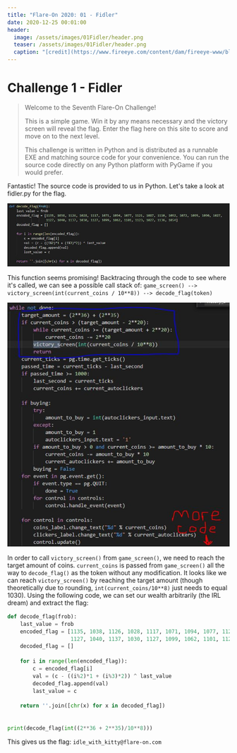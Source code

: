 ```yaml
---
title: "Flare-On 2020: 01 - Fidler"
date: 2020-12-25 00:01:00
header:
  image: /assets/images/01Fidler/header.png
  teaser: /assets/images/01Fidler/header.png
  caption: "[credit](https://www.fireeye.com/content/dam/fireeye-www/blog/images/flareon7/FLARE-On%207.png)"
---
```

# Challenge 1 - Fidler
> Welcome to the Seventh Flare-On Challenge!
>
> This is a simple game. Win it by any means necessary and the victory screen will reveal the flag. Enter the flag here on this site to score and move on to the next level.
>
> This challenge is written in Python and is distributed as a runnable EXE and matching source code for your convenience. You can run the source code directly on any Python platform with PyGame if you would prefer.

Fantastic! The source code is provided to us in Python. Let's take a look at fidler.py for the flag.

![1.1.jpg](/assets/images/01Fidler/1.1.jpg)

This function seems promising! Backtracing through the code to see where it's called, we can see a possible call stack of: `game_screen() --> victory_screen(int(current_coins / 10**8)) --> decode_flag(token)`

![1.2.jpg](/assets/images/01Fidler/1.2.jpg)

In order to call `victory_screen()` from `game_screen()`, we need to reach the target amount of coins. `current_coins` is passed from `game_screen()` all the way to `decode_flag()` as the token without any modification. It looks like we can reach `victory_screen()` by reaching the target amount (though theoretically due to rounding, `int(current_coins/10**8)` just needs to equal 1030). Using the following code, we can set our wealth arbitrarily (the IRL dream) and extract the flag:

```python
def decode_flag(frob):
    last_value = frob
    encoded_flag = [1135, 1038, 1126, 1028, 1117, 1071, 1094, 1077, 1121, 1087, 1110, 1092, 1072, 1095, 1090, 1027,
                    1127, 1040, 1137, 1030, 1127, 1099, 1062, 1101, 1123, 1027, 1136, 1054]
    decoded_flag = []
    
    for i in range(len(encoded_flag)):
        c = encoded_flag[i]
        val = (c - ((i%2)*1 + (i%3)*2)) ^ last_value
        decoded_flag.append(val)
        last_value = c
    
    return ''.join([chr(x) for x in decoded_flag])


print(decode_flag(int((2**36 + 2**35)/10**8)))
```

This gives us the flag: `idle_with_kitty@flare-on.com`

